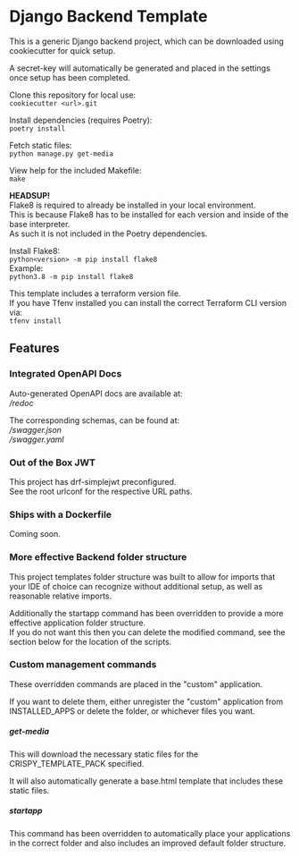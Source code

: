 # Django Backend Template

This is a generic Django backend project,
which can be downloaded using cookiecutter
for quick setup.  

A secret-key will automatically be generated
and placed in the settings once setup
has been completed.  

Clone this repository for local use:  
``cookiecutter <url>.git``  

Install dependencies (requires Poetry):  
``poetry install``  

Fetch static files:  
``python manage.py get-media``  

View help for the included Makefile:  
``make``  

**HEADSUP!**  
Flake8 is required to already be installed
in your local environment.  
This is because Flake8 has to be installed
for each version and inside of the base
interpreter.  
As such it is not included in the Poetry
dependencies.  

Install Flake8:  
``python<version> -m pip install flake8``  
Example:  
``python3.8 -m pip install flake8``

This template includes a terraform
version file.  
If you have Tfenv installed you can 
install the correct Terraform CLI 
version via:  
``tfenv install``

## Features

### Integrated OpenAPI Docs
Auto-generated OpenAPI docs are
available at:  
*/redoc*  

The corresponding schemas,
can be found at:  
*/swagger.json*  
*/swagger.yaml*

### Out of the Box JWT
This project has drf-simplejwt
preconfigured.  
See the root urlconf for the respective
URL paths.

### Ships with a Dockerfile
Coming soon.

### More effective Backend folder structure
This project templates folder structure
was built to allow for imports that your
IDE of choice can recognize without
additional setup, as well as reasonable
relative imports.  

Additionally the startapp command has been
overridden to provide a more effective
application folder structure.  
If you do not want this then you can
delete the modified command, see the section
below for the location of the scripts.

### Custom management commands
These overridden commands are placed
in the "custom" application.

If you want to delete them, either
unregister the "custom" application from
INSTALLED_APPS or delete the folder, or
whichever files you want.

##### get-media
This will download the necessary static
files for the CRISPY_TEMPLATE_PACK
specified.  

It will also automatically generate a
base.html template that includes these
static files.

##### startapp
This command has been overridden to
automatically place your applications in
the correct folder and also includes an
improved default folder structure.
